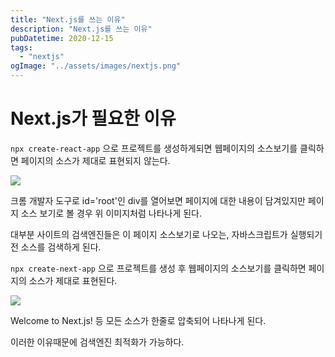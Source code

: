 ```yaml
---
title: "Next.js를 쓰는 이유"
description: "Next.js를 쓰는 이유"
pubDatetime: 2020-12-15
tags:
  - "nextjs"
ogImage: "../assets/images/nextjs.png"
---
```


# Next.js가 필요한 이유

`npx create-react-app` 으로 프로젝트를 생성하게되면 웹페이지의 소스보기를 클릭하면 페이지의 소스가 제대로 표현되지 않는다.

![](https://images.velog.io/images/hojin9622/post/ccfa2a1b-48e7-46c4-89ef-7c6e96166504/cra_source_view.png)

크롬 개발자 도구로 id='root'인 div를 열어보면 페이지에 대한 내용이 담겨있지만 페이지 소스 보기로 볼 경우 위 이미지처럼 나타나게 된다.

대부분 사이트의 검색엔진들은 이 페이지 소스보기로 나오는, 자바스크립트가 실행되기 전 소스를 검색하게 된다.

`npx create-next-app` 으로 프로젝트를 생성 후 웹페이지의 소스보기를 클릭하면 페이지의 소스가 제대로 표현된다.

![](https://images.velog.io/images/hojin9622/post/1d44c0e8-143a-4148-b470-fbfe05a082aa/cna_source_view.png)

Welcome to Next.js! 등 모든 소스가 한줄로 압축되어 나타나게 된다.

이러한 이유때문에 검색엔진 최적화가 가능하다.
